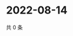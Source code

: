 # 2022-08-14

共 0 条

<!-- BEGIN WEIBO -->
<!-- 最后更新时间 Sun Aug 14 2022 07:00:35 GMT+0800 (China Standard Time) -->

<!-- END WEIBO -->
